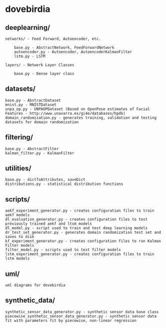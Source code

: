 # dovebirdia
## deeplearning/
    
    networks/ - Feed Forward, Autoencoder, etc.
      
        base.py - AbstractNetwork, FeedForwardNetwork
        autoencoder.py - Autoencoder, AutoencoderKalmanFilter
        lstm.py - LSTM
      
    layers/ - Network Layer Classes
    
        base.py - Dense layer class
      
## datasets/

    base.py - AbstractDataset
    mnist.py - MNISTDataset
    unpa_op.py - UNPAOPDataset (Based on OpenPose estimates of Facial Features - http://www.unavarra.es/gi4e/databases/hpdb)
    domain_randomization.py - generates training, validation and testing datasets for domain randomization

## filtering/

    base.py - AbstractFilter
    kalman_filter.py - KalmanFilter
    
## utilities/

    base.py - dictToAttributes, saveDict
    distributions.py - statistical distribution functions

## scripts/

    aekf_experiment_generator.py - creates configuration files to train aekf models
    dl_evaluation_generator.py - creates configuration files to test previously trained aekf and ltsm models
    dl_model.py - script used to train and test deep learning models
    dr_test_set_generator.py - generates domain randomization test set and saves to disk
    kf_experiment_generator.py - creates configuration files to run Kalman Filter models
    filter_model.py - scripts used to test filter models
    lstm_experiment_generator.py - creates configuration files to train lstm models
    
## uml/

    uml diagrams for dovebirdia
    
## synthetic_data/

    synthetic_sensor_data_generator.py - synthetic sensor data base class
    piecewise_synthetic_sensor_data_generator.py - synthetic sensor data fit with parameters fit by piecewise, non-linear regression

